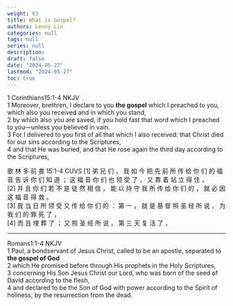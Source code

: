 ```yaml
---
weight: 03
title: What is Gospel?
authors: Lenny Lin
categories: null
tags: null
series: null
description: 
draft: false
date: "2024-05-27"
lastmod: "2024-05-27"
toc: true
---
```


<!--more-->

‪1 Corinthians‬15:1-4 NKJV  
1 Moreover, brethren, I declare to you <b>the gospel</b> which I preached to you, which also you received and in which you stand,   
2 by which also you are saved, if you hold fast that word which I preached to you—unless you believed in vain.  
3 For I delivered to you first of all that which I also received: that Christ died for our sins according to the Scriptures,   
4 and that He was buried, and that He rose again the third day according to the Scriptures,

歌 林 多 前 書 15:1-4 CUVS 
[1] 弟 兄 们 ， 我 如 今 把 先 前 所 传 给 你 们 的 福 音 告 诉 你 们 知 道 ； 这 福 音 你 们 也 领 受 了 ， 又 靠 着 站 立 得 住 ，   
[2] 并 且 你 们 若 不 是 徒 然 相 信 ， 能 以 持 守 我 所 传 给 你 们 的 ， 就 必 因 这 福 音 得 救 。   
[3] 我 当 日 所 领 受 又 传 给 你 们 的 ： 第 一 ， 就 是 基 督 照 圣 经 所 说 ， 为 我 们 的 罪 死 了 ，   
[4] 而 且 埋 葬 了 ； 又 照 圣 经 所 说 ， 第 三 天 复 活 了 ，

----

‪Romans‬1:1-4 NKJV  
1 Paul, a bondservant of Jesus Christ, called to be an apostle, separated to <b>the gospel of God</b>   
2 which He promised before through His prophets in the Holy Scriptures,   
3 concerning His Son Jesus Christ our Lord, who was born of the seed of David according to the flesh,   
4 and declared to be the Son of God with power according to the Spirit of holiness, by the resurrection from the dead.